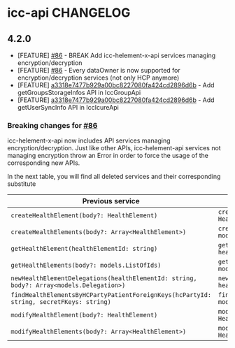 # icc-api CHANGELOG

## 4.2.0
- [FEATURE] [#86](https://github.com/taktik/icc-api/pull/86) - BREAK Add icc-helement-x-api services managing encryption/decryption
- [FEATURE] [#86](https://github.com/taktik/icc-api/pull/86) - Every dataOwner is now supported for encryption/decryption services (not only HCP anymore)
- [FEATURE] [a3318e7477b929a00bc8227080fa424cd2896d6b](https://github.com/taktik/icc-api/commit/a3318e7477b929a00bc8227080fa424cd2896d6b) - Add getGroupsStorageInfos API in IccGroupApi
- [FEATURE] [a3318e7477b929a00bc8227080fa424cd2896d6b](https://github.com/taktik/icc-api/commit/a3318e7477b929a00bc8227080fa424cd2896d6b) - Add getUserSyncInfo API in IccIcureApi

### Breaking changes for [#86](https://github.com/taktik/icc-api/pull/86)
icc-helement-x-api now includes API services managing encryption/decryption. Just like other APIs, icc-helement-api services not managing encryption 
throw an Error in order to force the usage of the corresponding new APIs. 

In the next table, you will find all deleted services and their corresponding substitute

| Previous service                                                                          | New service                                                                                                          |
|-------------------------------------------------------------------------------------------|----------------------------------------------------------------------------------------------------------------------|
| `createHealthElement(body?: HealthElement)`                                               | `createHealthElementWithUser(user: User, body?: HealthElement)`                                                      |
| `createHealthElements(body?: Array<HealthElement>)`                                       | `createHealthElementsWithUser(user: models.User, bodies?: models.HealthElement[])`                                   |
| `getHealthElement(healthElementId: string)`                                               | `getHealthElementWithUser(user: models.User, healthElementId: string)`                                               |
| `getHealthElements(body?: models.ListOfIds)`                                              | `getHealthElementsWithUser(user: models.User, body?: models.ListOfIds)`                                              |
| `newHealthElementDelegations(healthElementId: string, body?: Array<models.Delegation>)`   | `newHealthElementDelegationsWithUser(user: models.User, healthElementId: string, body?: Array<models.Delegation>)`   |
| `findHealthElementsByHCPartyPatientForeignKeys(hcPartyId: string, secretFKeys: string)`   | `findHealthElementsByHCPartyPatientForeignKeysWithUser(user: models.User, hcPartyId: string, secretFKeys: string)`   |
| `modifyHealthElement(body?: HealthElement)`                                               | `modifyHealthElementWithUser(user: models.User, body?: HealthElement)`                                               |
| `modifyHealthElements(body?: Array<HealthElement>)`                                       | `modifyHealthElementsWithUser(user: models.User, bodies?: HealthElement[])`                                          |


